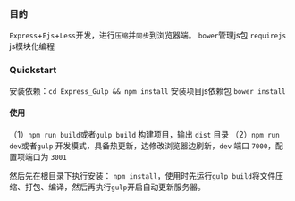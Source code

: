 
### 目的
`Express`+`Ejs`+`Less`开发，进行`压缩`并`同步`到浏览器端。
`bower`管理js包
`requirejs` js模块化编程

### Quickstart
安装依赖：`cd Express_Gulp && npm install`
安装项目js依赖包  `bower install`


#### 使用
（1）`npm run build`或者`gulp build` 构建项目，输出 `dist` 目录
（2）`npm run dev`或者`gulp` 开发模式，具备热更新，边修改浏览器边刷新，`dev` 端口 `7000`，配置项端口为 `3001`

然后先在根目录下执行安装：
`npm install`，使用时先运行`gulp build`将文件压缩、打包、编译，然后再执行`gulp`开启自动更新服务器。
